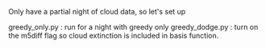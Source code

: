 Only have a partial night of cloud data, so let's set up 

greedy_only.py : run for a night with greedy only
greedy_dodge.py : turn on the m5diff flag so cloud extinction is included in basis function.
